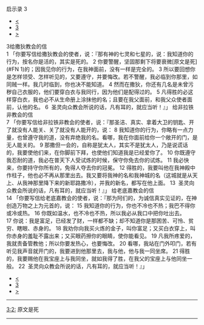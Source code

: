 ﻿





 启示录 3




* [<](bible/REV02.md)
* [3](bible/REV.md)
* [>](bible/REV04.md)



 
3给撒狄教会的信  
1 「你要写信给撒狄教会的使者，说：『那有神的七灵和七星的，说：我知道你的行为，按名你是活的，其实是死的。 
2 你要警醒，坚固那剩下将要衰微[原文是死](#FN
1)的；因我见你的行为，在我神面前，没有一样是完全的。 
3 所以要回想你是怎样领受、怎样听见的，又要遵守，并要悔改。若不警醒，我必临到你那里，如同贼一样。我几时临到，你也决不能知道。 
4 然而在撒狄，你还有几名是未曾污秽自己衣服的，他们要穿白衣与我同行，因为他们是配得过的。 
5 凡得胜的必这样穿白衣，我也必不从生命册上涂抹他的名；且要在我父面前，和我父众使者面前，认他的名。 
6  圣灵向众教会所说的话，凡有耳的，就应当听！』」 给非拉铁非教会的信  
7 「你要写信给非拉铁非教会的使者，说：『那圣洁、真实、拿着大卫的钥匙、开了就没有人能关、关了就没有人能开的，说： 
8 我知道你的行为，你略有一点力量，也曾遵守我的道，没有弃绝我的名。看哪，我在你面前给你一个敞开的门，是无人能关的。 
9 那撒但一会的，自称是犹太人，其实不是犹太人，乃是说谎话的，我要使他们来，在你脚前下拜，也使他们知道我是已经爱你了。 
10 你既遵守我忍耐的道，我必在普天下人受试炼的时候，保守你免去你的试炼。 
11 我必快来，你要持守你所有的，免得人夺去你的冠冕。 
12 得胜的，我要叫他在我神殿中作柱子，他也必不再从那里出去。我又要将我神的名和我神城的名（这城就是从天上、从我神那里降下来的新耶路撒冷），并我的新名，都写在他上面。 
13  圣灵向众教会所说的话，凡有耳的，就应当听！』」 给老底嘉教会的信  
14 「你要写信给老底嘉教会的使者，说：『那为阿们的，为诚信真实见证的，在神创造万物之上为元首的，说： 
15 我知道你的行为，你也不冷也不热；我巴不得你或冷或热。 
16 你既如温水，也不冷也不热，所以我必从我口中把你吐出去。 
17 你说：我是富足，已经发了财，一样都不缺；却不知道你是那困苦、可怜、贫穷、瞎眼、赤身的。 
18 我劝你向我买火炼的金子，叫你富足；又买白衣穿上，叫你赤身的羞耻不露出来；又买眼药擦你的眼睛，使你能看见。 
19 凡我所疼爱的，我就责备管教他；所以你要发热心，也要悔改。 
20 看哪，我站在门外叩门，若有听见我声音就开门的，我要进到他那里去，我与他，他与我一同坐席。 
21 得胜的，我要赐他在我宝座上与我同坐，就如我得了胜，在我父的宝座上与他同坐一般。 
22  圣灵向众教会所说的话，凡有耳的，就应当听！』」 
* [<](bible/REV02.md)
* [3](bible/REV.md)
* [>](bible/REV04.md)





---


[3:2:](#V2)
原文是死




---









